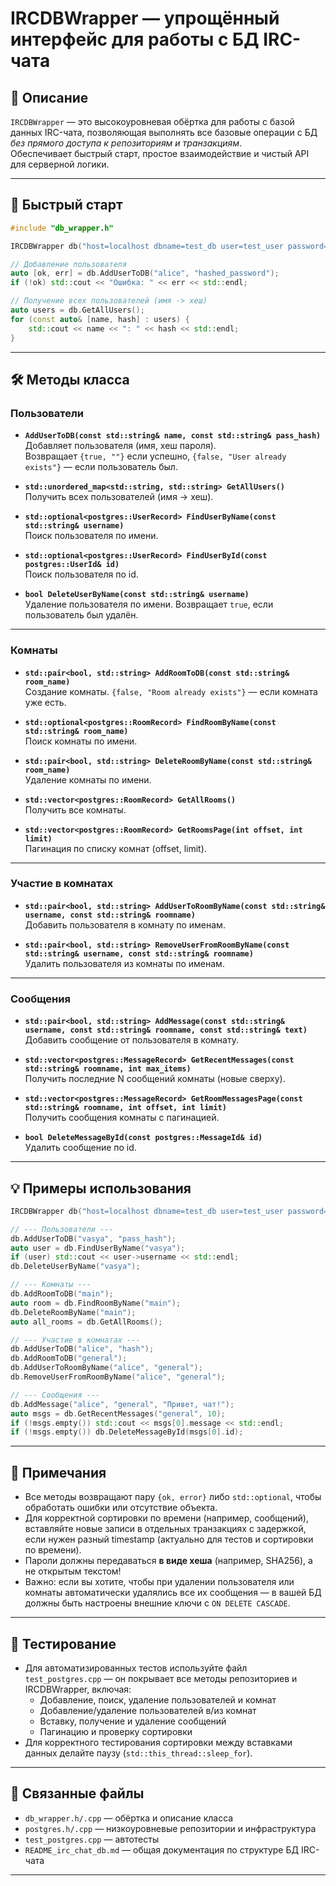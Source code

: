 # IRCDBWrapper — упрощённый интерфейс для работы с БД IRC-чата

## 📝 Описание

`IRCDBWrapper` — это высокоуровневая обёртка для работы с базой данных IRC-чата, позволяющая выполнять все базовые операции с БД *без прямого доступа к репозиториям и транзакциям*.  
Обеспечивает быстрый старт, простое взаимодействие и чистый API для серверной логики.

---

## 🚀 Быстрый старт

```cpp
#include "db_wrapper.h"

IRCDBWrapper db("host=localhost dbname=test_db user=test_user password=test_password");

// Добавление пользователя
auto [ok, err] = db.AddUserToDB("alice", "hashed_password");
if (!ok) std::cout << "Ошибка: " << err << std::endl;

// Получение всех пользователей (имя -> хеш)
auto users = db.GetAllUsers();
for (const auto& [name, hash] : users) {
    std::cout << name << ": " << hash << std::endl;
}
```

---

## 🛠️ Методы класса

### Пользователи

- **`AddUserToDB(const std::string& name, const std::string& pass_hash)`**  
  Добавляет пользователя (имя, хеш пароля).  
  Возвращает `{true, ""}` если успешно, `{false, "User already exists"}` — если пользователь был.

- **`std::unordered_map<std::string, std::string> GetAllUsers()`**  
  Получить всех пользователей (имя → хеш).

- **`std::optional<postgres::UserRecord> FindUserByName(const std::string& username)`**  
  Поиск пользователя по имени.

- **`std::optional<postgres::UserRecord> FindUserById(const postgres::UserId& id)`**  
  Поиск пользователя по id.

- **`bool DeleteUserByName(const std::string& username)`**  
  Удаление пользователя по имени. Возвращает `true`, если пользователь был удалён.

---

### Комнаты

- **`std::pair<bool, std::string> AddRoomToDB(const std::string& room_name)`**  
  Создание комнаты. `{false, "Room already exists"}` — если комната уже есть.

- **`std::optional<postgres::RoomRecord> FindRoomByName(const std::string& room_name)`**  
  Поиск комнаты по имени.

- **`std::pair<bool, std::string> DeleteRoomByName(const std::string& room_name)`**  
  Удаление комнаты по имени.

- **`std::vector<postgres::RoomRecord> GetAllRooms()`**  
  Получить все комнаты.

- **`std::vector<postgres::RoomRecord> GetRoomsPage(int offset, int limit)`**  
  Пагинация по списку комнат (offset, limit).

---

### Участие в комнатах

- **`std::pair<bool, std::string> AddUserToRoomByName(const std::string& username, const std::string& roomname)`**  
  Добавить пользователя в комнату по именам.

- **`std::pair<bool, std::string> RemoveUserFromRoomByName(const std::string& username, const std::string& roomname)`**  
  Удалить пользователя из комнаты по именам.

---

### Сообщения

- **`std::pair<bool, std::string> AddMessage(const std::string& username, const std::string& roomname, const std::string& text)`**  
  Добавить сообщение от пользователя в комнату.

- **`std::vector<postgres::MessageRecord> GetRecentMessages(const std::string& roomname, int max_items)`**  
  Получить последние N сообщений комнаты (новые сверху).

- **`std::vector<postgres::MessageRecord> GetRoomMessagesPage(const std::string& roomname, int offset, int limit)`**  
  Получить сообщения комнаты с пагинацией.

- **`bool DeleteMessageById(const postgres::MessageId& id)`**  
  Удалить сообщение по id.

---

## 💡 Примеры использования

```cpp
IRCDBWrapper db("host=localhost dbname=test_db user=test_user password=test_password");

// --- Пользователи ---
db.AddUserToDB("vasya", "pass_hash");
auto user = db.FindUserByName("vasya");
if (user) std::cout << user->username << std::endl;
db.DeleteUserByName("vasya");

// --- Комнаты ---
db.AddRoomToDB("main");
auto room = db.FindRoomByName("main");
db.DeleteRoomByName("main");
auto all_rooms = db.GetAllRooms();

// --- Участие в комнатах ---
db.AddUserToDB("alice", "hash");
db.AddRoomToDB("general");
db.AddUserToRoomByName("alice", "general");
db.RemoveUserFromRoomByName("alice", "general");

// --- Сообщения ---
db.AddMessage("alice", "general", "Привет, чат!");
auto msgs = db.GetRecentMessages("general", 10);
if (!msgs.empty()) std::cout << msgs[0].message << std::endl;
if (!msgs.empty()) db.DeleteMessageById(msgs[0].id);
```

---

## 📝 Примечания

- Все методы возвращают пару `{ok, error}` либо `std::optional`, чтобы обработать ошибки или отсутствие объекта.
- Для корректной сортировки по времени (например, сообщений), вставляйте новые записи в отдельных транзакциях с задержкой, если нужен разный timestamp (актуально для тестов и сортировки по времени).
- Пароли должны передаваться **в виде хеша** (например, SHA256), а не открытым текстом!
- Важно: если вы хотите, чтобы при удалении пользователя или комнаты автоматически удалялись все их сообщения — в вашей БД должны быть настроены внешние ключи с `ON DELETE CASCADE`.

---

## 🧪 Тестирование

- Для автоматизированных тестов используйте файл `test_postgres.cpp` — он покрывает все методы репозиториев и IRCDBWrapper, включая:
    - Добавление, поиск, удаление пользователей и комнат
    - Добавление/удаление пользователей в/из комнат
    - Вставку, получение и удаление сообщений
    - Пагинацию и проверку сортировки
- Для корректного тестирования сортировки между вставками данных делайте паузу (`std::this_thread::sleep_for`).

---

## 📂 Связанные файлы

- `db_wrapper.h/.cpp` — обёртка и описание класса
- `postgres.h/.cpp` — низкоуровневые репозитории и инфраструктура
- `test_postgres.cpp` — автотесты
- `README_irc_chat_db.md` — общая документация по структуре БД IRC-чата

---
